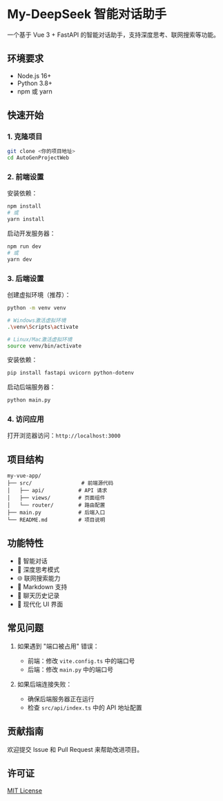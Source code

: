 # My-DeepSeek 智能对话助手

一个基于 Vue 3 + FastAPI 的智能对话助手，支持深度思考、联网搜索等功能。

## 环境要求

- Node.js 16+ 
- Python 3.8+
- npm 或 yarn

## 快速开始

### 1. 克隆项目

```bash
git clone <你的项目地址>
cd AutoGenProjectWeb
```

### 2. 前端设置

安装依赖：
```bash
npm install
# 或
yarn install
```

启动开发服务器：
```bash
npm run dev
# 或
yarn dev
```

### 3. 后端设置

创建虚拟环境（推荐）：
```bash
python -m venv venv

# Windows激活虚拟环境
.\venv\Scripts\activate

# Linux/Mac激活虚拟环境
source venv/bin/activate
```

安装依赖：
```bash
pip install fastapi uvicorn python-dotenv
```

启动后端服务器：
```bash
python main.py
```

### 4. 访问应用

打开浏览器访问：`http://localhost:3000`

## 项目结构

```
my-vue-app/
├── src/                # 前端源代码
│   ├── api/           # API 请求
│   ├── views/         # 页面组件
│   └── router/        # 路由配置
├── main.py            # 后端入口
└── README.md          # 项目说明
```

## 功能特性

- 💬 智能对话
- 🤔 深度思考模式
- 🌐 联网搜索能力
- 📝 Markdown 支持
- 📜 聊天历史记录
- 🎨 现代化 UI 界面

## 常见问题

1. 如果遇到 "端口被占用" 错误：
   - 前端：修改 `vite.config.ts` 中的端口号
   - 后端：修改 `main.py` 中的端口号

2. 如果后端连接失败：
   - 确保后端服务器正在运行
   - 检查 `src/api/index.ts` 中的 API 地址配置

## 贡献指南

欢迎提交 Issue 和 Pull Request 来帮助改进项目。

## 许可证

[MIT License](LICENSE) 
